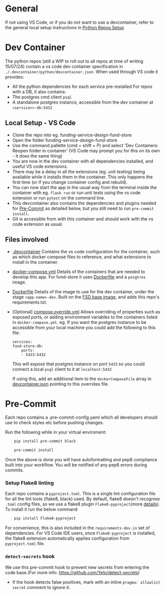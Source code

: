 # General
If not using VS Code, or if you do not want to use a devcontainer, refer to the general local setup instructions in [Python Repos Setup](./python-repos-setup.md)

# Dev Container
The python repos (still a WIP to roll out to all repos at time of writing 15/07/24) contain a vs code dev container specification in `./.devcontainer/python/devcontainer.json`. When used through VS code it provides:
- All the python dependencies for each service pre-installed
For repos with a DB, it also contains:
- The postgres cmd client `psql`
- A standalone postgres instance, accessible from the dev container at `<service>>-db:5432` 

## Local Setup - VS Code
- Clone the repo into eg. funding-service-design-fund-store
- Open the folder funding-service-design-fund-store
- Use the command pallette (cmd + shift + P) and select 'Dev Containers: Reopen folder in container' (VS Code may prompt you for this on its own - it does the same thing)
- You are now in the dev container with all dependencies installed, and useful VS code extensions.
- There may be a delay in all the extensions (eg. unit testing) being available while it installs them in the container. This only happens the first time (or if you change container config and rebuild).
- You can now start the app in the usual way from the terminal inside the container with eg. `flask run` or run unit tests using the vs code extension or run `pytest` on the command line.
- This devcontainer also contains the dependencies and plugins needed for [Pre-Commit](#pre-commit) as detailed below, but you still need to run `pre-commit install`.
- Git is accessible from with this container and should work with the vs code extension as usual.

## Files involved
- [.devcontainer](./.devcontainer/python/devcontainer.json) Contains the vs code configuration for the container, such as which docker compose files to reference, and what extensions to install in the container.
- [docker-compose.yml](./docker-compose.yml) Details of the containers that are needed to develop this app. For fund-store it uses [Dockerfile](./Dockerfile) and a `posgtres` image.
- [Dockerfile](./Dockerfile) Details of the image to use for the dev container, under the stage `<app-name>-dev`. Built on the [FSD base image](https://github.com/communitiesuk/funding-service-design-base), and adds this repo's requirements.txt.
- [Optional] [compose.override.yml](./compose.override.yml) Allows overriding of properties such as exposed ports, or adding environment variables to the containers listed in `docker-compose.yml`. eg. If you want the postgres instance to be accessible from your local machine you could add the following to this file:
    ```
    services:
    fund-store-db:
        ports:
        - 5433:5432
    ```
    This will expose that postgres instance on port `5433` so you could connect a local `psql` client to it at `localhost:5432`

    If using this, add an additional item to the `dockerComposeFile` array in [devcontainer.json](./.devcontainer/python-container/devcontainer.json) pointing to this overrides file.




# Pre-Commit
Each repo contains a .pre-commit-config.yaml which all developers should use to check styles etc before pushing changes.

Run the following while in your virtual enviroment:

```bash
    pip install pre-commit black

    pre-commit install
```

Once the above is done you will have autoformatting and pep8 compliance built into your workflow. You will be notified of any pep8 errors during commits.

### Setup Flake8 linting
Each repo contains a `pyproject.toml`. This is a single lint configuration file for all the lint tools (flake8, black) used. By default, flake8 doesn't recognise `.toml` config files, so we use a flake8 plugin `Flake8-pyproject`(more [details](https://pypi.org/project/Flake8-pyproject/)). To install it run the below command
```bash
    pip install Flake8-pyproject
```
For convenience, this is also included in the `requirements-dev.in` set of dependencies.
For VS Code IDE users, once `Flake8-pyproject` is installed, the flake8 extension automatically applies configuration from `pyproject.toml` file.

### `detect-secrets` hook
We use this pre-commit hook to prevent new secrets from entering the code base.(For more info: https://github.com/Yelp/detect-secrets)
- If the hook detects false positives, mark with an inline `pragma: allowlist secret` comment to ignore it.